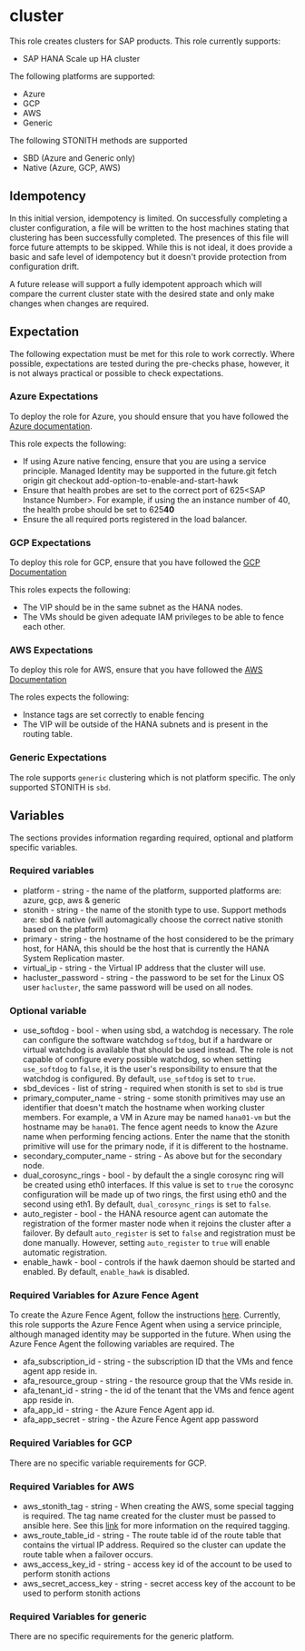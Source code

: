 # cluster

This role creates clusters for SAP products. This role currently supports:

* SAP HANA Scale up HA cluster

The following platforms are supported:

* Azure
* GCP
* AWS
* Generic

The following STONITH methods are supported

* SBD (Azure and Generic only)
* Native (Azure, GCP, AWS)

## Idempotency

In this initial version, idempotency is limited. On successfully completing a
cluster configuration, a file will be written to the host machines stating that
clustering has been successfully completed. The presences of this file will
force future attempts to be skipped. While this is not ideal, it does provide
a basic and safe level of idempotency but it doesn't provide protection from
configuration drift.

A future release will support a fully idempotent approach which will compare the
current cluster state with the desired state and only make changes when changes
are required.

## Expectation

The following expectation must be met for this role to work correctly. Where
possible, expectations are tested during the pre-checks phase, however, it is
not always practical or possible to check expectations.

### Azure Expectations

To deploy the role for Azure, you should ensure that you have followed the
[Azure documentation](https://learn.microsoft.com/en-us/azure/sap/workloads/get-started).

This role expects the following:

* If using Azure native fencing, ensure that you are using a service principle.
  Managed Identity may be supported in the future.git fetch origin
git checkout add-option-to-enable-and-start-hawk
* Ensure that health probes are set to the correct port of 625\<SAP Instance Number\>.
  For example, if using the an instance number of 40, the health probe should be
  set to 625**40**
* Ensure the all required ports registered in the load balancer.

### GCP Expectations

To deploy this role for GCP, ensure that you have followed the
[GCP Documentation](https://cloud.google.com/solutions/sap/docs/sap-hana-ha-config-sles)

This roles expects the following:

* The VIP should be in the same subnet as the HANA nodes.
* The VMs should be given adequate IAM privileges to be able to fence each other.

### AWS Expectations

To deploy this role for AWS, ensure that you have followed the
[AWS Documentation](https://docs.aws.amazon.com/sap/latest/sap-hana/sap-hana-on-aws-manual-deployment-of-sap-hana-on-aws-with-high-availability-clusters.html)

The roles expects the following:

* Instance tags are set correctly to enable fencing
* The VIP will be outside of the HANA subnets and is present in the routing table.

### Generic Expectations

The role supports `generic` clustering which is not platform specific. The only
supported STONITH is `sbd`.

## Variables

The sections provides information regarding required, optional and platform
specific variables.

### Required variables

* platform - string - the name of the platform, supported platforms are:
  azure, gcp, aws & generic
* stonith - string - the name of the stonith type to use. Support methods are:
  sbd & native (will automagically choose the correct native stonith based on
  the platform)
* primary - string - the hostname of the host considered
  to be the primary host, for HANA, this should be the host that is currently
  the HANA System Replication master.
* virtual_ip - string - the Virtual IP address that the cluster will use.
* hacluster_password - string - the password to be set for the Linux OS user
  `hacluster`, the same password will be used on all nodes.

### Optional variable

* use_softdog - bool - when using sbd, a watchdog is necessary. The role can
  configure the software watchdog `softdog`, but if a hardware or virtual
  watchdog is available that should be used instead. The role is not capable of
  configure every possible watchdog, so when setting `use_softdog` to `false`,
  it is the user's responsibility to ensure that the watchdog is configured.
  By default, `use_softdog` is set to `true`.
* sbd_devices - list of string - required when stonith is set to `sbd` is true
* primary_computer_name - string - some stonith primitives may use an identifier
  that doesn't match the hostname when working cluster members. For example, a
  VM in Azure may be named `hana01-vm` but the hostname may be `hana01`. The
  fence agent needs to know the Azure name when performing fencing actions.
  Enter the name that the stonith primitive will use for the primary node, if it
  is different to the hostname.
* secondary_computer_name - string - As above but for the secondary node.
* dual_corosync_rings - bool - by default the a single corosync ring will be
  created using eth0 interfaces. If this value is set to `true` the corosync
  configuration will be made up of two rings, the first using eth0 and the
  second using eth1. By default, `dual_corosync_rings` is set to `false`.
* auto_register - bool - the HANA resource agent can automate the
  registration of the former master node when it rejoins the cluster after a
  failover. By default `auto_register` is set to `false` and registration must
  be done manually. However, setting `auto_register` to `true` will enable
  automatic registration.
* enable_hawk - bool - controls if the hawk daemon should be started and
  enabled. By default, `enable_hawk` is disabled.

### Required Variables for Azure Fence Agent

To create the Azure Fence Agent, follow the instructions [here](https://learn.microsoft.com/en-us/azure/sap/workloads/high-availability-guide-suse-pacemaker#use-an-azure-fence-agent-1).
Currently, this role supports the Azure Fence Agent when using a service
principle, although managed identity may be supported in the future. When using
the Azure Fence Agent the following variables are required. The

* afa_subscription_id - string - the subscription ID that the VMs and fence
  agent app reside in.
* afa_resource_group - string - the resource group that the VMs reside in.
* afa_tenant_id - string - the id of the tenant that the VMs and fence agent
  app reside in.
* afa_app_id - string - the Azure Fence Agent app id.
* afa_app_secret - string - the Azure Fence Agent app password

### Required Variables for GCP

There are no specific variable requirements for GCP.

### Required Variables for AWS

* aws_stonith_tag - string - When creating the AWS, some special tagging is
  required. The tag name created for the cluster must be passed to ansible
  here. See this
  [link](https://docs.aws.amazon.com/sap/latest/sap-hana/sap-hana-on-aws-tagging-the-ec2-instances-required-only-for-sles.html)
  for more information on the required tagging.
* aws_route_table_id - string - The route table id of the route table that
  contains the virtual IP address. Required so the cluster can update the route
  table when a failover occurs.
* aws_access_key_id - string - access key id of the account to be used to
  perform stonith actions
* aws_secret_access_key - string - secret access key of the account to be used
  to perform stonith actions

### Required Variables for generic

There are no specific requirements for the generic platform.
